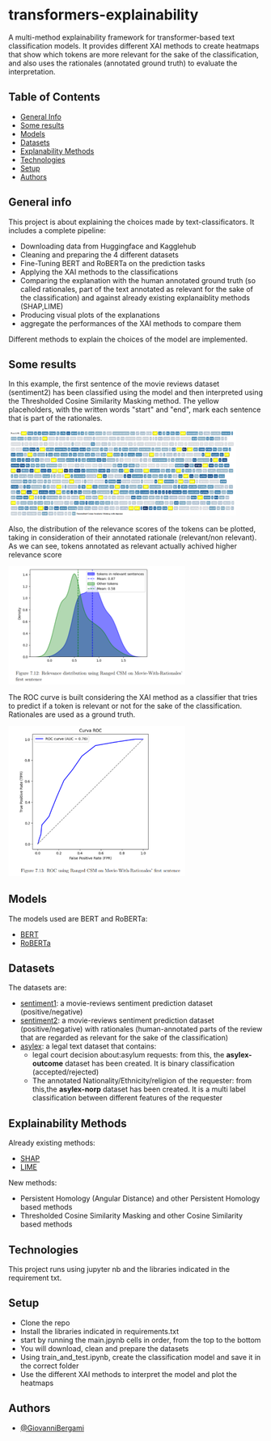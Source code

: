 
# transformers-explainability
A multi-method explainability framework for transformer-based text classification models.
It provides different XAI methods to create heatmaps that show which tokens are more relevant for the sake of the classification, and also uses the rationales (annotated ground truth) to evaluate the interpretation.

[comment]: <> (add paper reference in the previous sentence and in the general info)

## Table of Contents
* [General Info](#general-info)
* [Some results](#some-results)
* [Models](#models)
* [Datasets](#datasets)
* [Explanability Methods](#explainability-methods)
* [Technologies](#technologies)
* [Setup](#setup)
* [Authors](#authors)


## General info
This project is about explaining the choices made by text-classificators.
It includes a complete pipeline:

- Downloading data from Huggingface and Kagglehub
- Cleaning and preparing the 4 different datasets
- Fine-Tuning BERT and RoBERTa on the prediction tasks
- Applying the XAI methods to the classifications
- Comparing the explanation with the human annotated ground truth (so called rationales, part of the text annotated as relevant for the sake of the classification) and against already existing explanaiblity methods (SHAP,LIME)
- Producing visual plots of the explanations
- aggregate the performances of the XAI methods to compare them

Different methods to explain the choices of the model are implemented. 

[comment]: <> (More on that on the paper:)

## Some results

In this example, the first sentence of the movie reviews dataset (sentiment2) has been classified using the model and then interpreted using the Thresholded Cosine Similarity Masking method. The yellow placeholders, with the written words "start" and "end", mark each sentence that is part of the rationales.

<img src="readme_images/image2.png" alt="drawing" width="450"/>

 Also, the distribution of the relevance scores of the tokens can be plotted, taking in consideration of their annotated rationale (relevant/non relevant). As we can see, tokens annotated as relevant actually achived higher relevance score

<img src="readme_images/image.png" alt="drawing" width="350"/>

The ROC curve is built considering the XAI method as a classifier that tries to predict if a token is relevant or not for the sake of the classification. Rationales are used as a ground truth.

<img src="readme_images/image3.png" alt="drawing" width="350"/>

## Models
The models used are BERT and RoBERTa:

- [BERT](https://huggingface.co/docs/transformers/model_doc/bert)
- [RoBERTa](https://huggingface.co/docs/transformers/model_doc/roberta)

## Datasets
The datasets are:

- [sentiment1](https://www.kaggle.com/datasets/madhavkumarchoudhary/sentiment-prediction-on-movie-reviews): a movie-reviews sentiment prediction dataset (positive/negative)
- [sentiment2](https://www.kaggle.com/datasets/thedevastator/unlocking-the-human-perspective-on-movie-reviews): a movie-reviews sentiment prediction dataset (positive/negative) with rationales (human-annotated parts of the review that are regarded as relevant for the sake of the classification)
- [asylex](https://huggingface.co/datasets/clairebarale/AsyLex/tree/main): a legal text dataset that contains:
    - legal court decision about:asylum requests: from this, the **asylex-outcome** dataset has been created. It is binary classification (accepted/rejected)
    - The annotated Nationality/Ethnicity/religion of the requester: from this,the **asylex-norp** dataset has been created. It is a multi label classification between different features of the requester

## Explainability Methods

Already existing methods:

- [SHAP](https://shap.readthedocs.io/en/latest/)
- [LIME](https://github.com/marcotcr/lime)

New methods:

- Persistent Homology (Angular Distance) and other Persistent Homology based methods
- Thresholded Cosine Similarity Masking and other Cosine Similarity based methods


## Technologies

This project runs using jupyter nb and the libraries indicated in the requirement txt.

## Setup

- Clone the repo
- Install the libraries indicated in requirements.txt
- start by running the main.jpynb cells in order, from the top to the bottom
- You will download, clean and prepare the datasets
- Using train_and_test.ipynb, create the classification model and save it in the correct folder
- Use the different XAI methods to interpret the model and plot the heatmaps

## Authors

- [@GiovanniBergami](https://www.github.com/GiovanniBergami)




